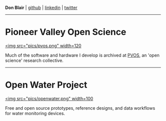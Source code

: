  
**Don Blair** | [github](http://github.com/dwblair) | [linkedin](www.linkedin.com/in/donald-blair-6060145
) | [twitter](http://twitter.com/donwblair)

-----

# Pioneer Valley Open Science 

<a href="https://github.com/p-v-o-s/"><img src="pics/pvos.png" width=120 </img></a>

Much of the software and hardware I develop is archived at [PVOS](http://pvos.org), an 'open science' research collective.

-----

# Open Water Project

<a href="https://github.com/p-v-o-s/"><img src="pics/openwater.png" width=100</img></a>

Free and open source prototypes, reference designs, and data workflows for water monitoring devices.
